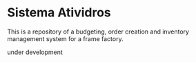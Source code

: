 # Sistema Atividros

This is a repository of a budgeting, order creation and inventory management system for a frame factory.

under development
